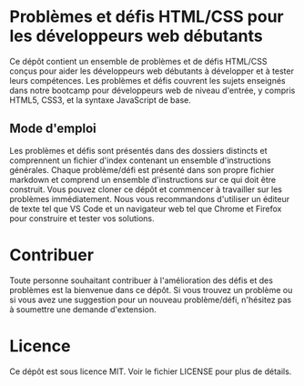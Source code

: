 # Problèmes et défis HTML/CSS pour les développeurs web débutants

Ce dépôt contient un ensemble de problèmes et de défis HTML/CSS conçus pour aider les développeurs web débutants à développer et à tester leurs compétences. Les problèmes et défis couvrent les sujets enseignés dans notre bootcamp pour développeurs web de niveau d'entrée, y compris HTML5, CSS3, et la syntaxe JavaScript de base.

## Mode d'emploi

Les problèmes et défis sont présentés dans des dossiers distincts et comprennent un fichier d'index contenant un ensemble d'instructions générales. Chaque problème/défi est présenté dans son propre fichier markdown et comprend un ensemble d'instructions sur ce qui doit être construit. Vous pouvez cloner ce dépôt et commencer à travailler sur les problèmes immédiatement. Nous vous recommandons d'utiliser un éditeur de texte tel que VS Code et un navigateur web tel que Chrome et Firefox pour construire et tester vos solutions.

# Contribuer

Toute personne souhaitant contribuer à l'amélioration des défis et des problèmes est la bienvenue dans ce dépôt. Si vous trouvez un problème ou si vous avez une suggestion pour un nouveau problème/défi, n'hésitez pas à soumettre une demande d'extension.

# Licence

Ce dépôt est sous licence MIT. Voir le fichier LICENSE pour plus de détails.